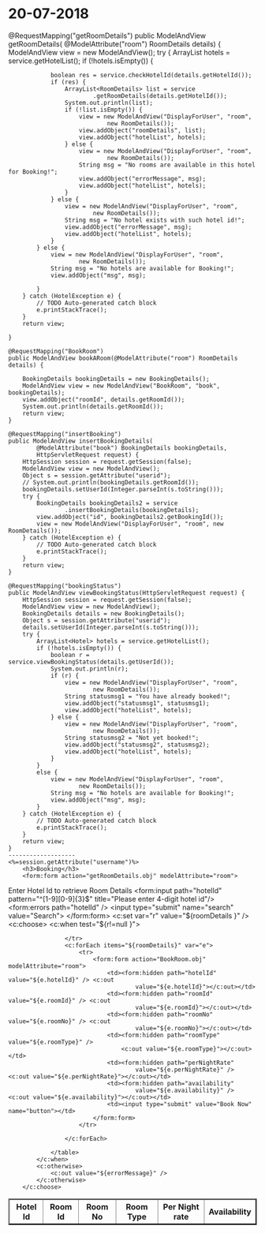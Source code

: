 # 20-07-2018
@RequestMapping("getRoomDetails")
	public ModelAndView getRoomDetails(
			@ModelAttribute("room") RoomDetails details) {
		ModelAndView view = new ModelAndView();
		try {
			ArrayList<Hotel> hotels = service.getHotelList();
			if (!hotels.isEmpty()) {

				boolean res = service.checkHotelId(details.getHotelId());
				if (res) {
					ArrayList<RoomDetails> list = service
							.getRoomDetails(details.getHotelId());
					System.out.println(list);
					if (!list.isEmpty()) {
						view = new ModelAndView("DisplayForUser", "room",
								new RoomDetails());
						view.addObject("roomDetails", list);
						view.addObject("hotelList", hotels);
					} else {
						view = new ModelAndView("DisplayForUser", "room",
								new RoomDetails());
						String msg = "No rooms are available in this hotel for Booking!";
						view.addObject("errorMessage", msg);
						view.addObject("hotelList", hotels);
					}
				} else {
					view = new ModelAndView("DisplayForUser", "room",
							new RoomDetails());
					String msg = "No hotel exists with such hotel id!";
					view.addObject("errorMessage", msg);
					view.addObject("hotelList", hotels);
				}
			} else {
				view = new ModelAndView("DisplayForUser", "room",
						new RoomDetails());
				String msg = "No hotels are available for Booking!";
				view.addObject("msg", msg);

			}
		} catch (HotelException e) {
			// TODO Auto-generated catch block
			e.printStackTrace();
		}
		return view;

	}

	@RequestMapping("BookRoom")
	public ModelAndView bookARoom(@ModelAttribute("room") RoomDetails details) {

		BookingDetails bookingDetails = new BookingDetails();
		ModelAndView view = new ModelAndView("BookRoom", "book", bookingDetails);
		view.addObject("roomId", details.getRoomId());
		System.out.println(details.getRoomId());
		return view;
	}

	@RequestMapping("insertBooking")
	public ModelAndView insertBookingDetails(
			@ModelAttribute("book") BookingDetails bookingDetails,
			HttpServletRequest request) {
		HttpSession session = request.getSession(false);
		ModelAndView view = new ModelAndView();
		Object s = session.getAttribute("userid");
		// System.out.println(bookingDetails.getRoomId());
		bookingDetails.setUserId(Integer.parseInt(s.toString()));
		try {
			BookingDetails bookingDetails2 = service
					.insertBookingDetails(bookingDetails);
			view.addObject("id", bookingDetails2.getBookingId());
			view = new ModelAndView("DisplayForUser", "room", new RoomDetails());
		} catch (HotelException e) {
			// TODO Auto-generated catch block
			e.printStackTrace();
		}
		return view;
	}

	@RequestMapping("bookingStatus")
	public ModelAndView viewBookingStatus(HttpServletRequest request) {
		HttpSession session = request.getSession(false);
		ModelAndView view = new ModelAndView();
		BookingDetails details = new BookingDetails();
		Object s = session.getAttribute("userid");
		details.setUserId(Integer.parseInt(s.toString()));
		try {
			ArrayList<Hotel> hotels = service.getHotelList();
			if (!hotels.isEmpty()) {
				boolean r = service.viewBookingStatus(details.getUserId());
				System.out.println(r);
				if (r) {
					view = new ModelAndView("DisplayForUser", "room",
							new RoomDetails());
					String statusmsg1 = "You have already booked!";
					view.addObject("statusmsg1", statusmsg1);
					view.addObject("hotelList", hotels);
				} else {
					view = new ModelAndView("DisplayForUser", "room",
							new RoomDetails());
					String statusmsg2 = "Not yet booked!";
					view.addObject("statusmsg2", statusmsg2);
					view.addObject("hotelList", hotels);
				}
			}
			else {
				view = new ModelAndView("DisplayForUser", "room",
						new RoomDetails());
				String msg = "No hotels are available for Booking!";
				view.addObject("msg", msg);
			}
		} catch (HotelException e) {
			// TODO Auto-generated catch block
			e.printStackTrace();
		}
		return view;
	}
	-------------------
	<%=session.getAttribute("username")%>
		<h3>Booking</h3>
		<form:form action="getRoomDetails.obj" modelAttribute="room">
  Enter Hotel Id to retrieve Room Details
 <form:input path="hotelId" pattern="^[1-9][0-9]{3}$" title="Please enter 4-digit hotel id"/>
			<form:errors path="hotelId" />
			<input type="submit" name="search" value="Search">
		</form:form>
		<c:set var="r" value="${roomDetails }" />
		<c:choose>
			<c:when test="${r!=null }">
				<table border="2">
					<tr>
						<th>Hotel Id</th>
						<th>Room Id</th>
						<th>Room No</th>
						<th>Room Type</th>
						<th>Per Night rate</th>
						<th>Availability</th>

					</tr>
					<c:forEach items="${roomDetails}" var="e">
						<tr>
							<form:form action="BookRoom.obj" modelAttribute="room">
								<td><form:hidden path="hotelId" value="${e.hotelId}" /> <c:out
										value="${e.hotelId}"></c:out></td>
								<td><form:hidden path="roomId" value="${e.roomId}" /> <c:out
										value="${e.roomId}"></c:out></td>
								<td><form:hidden path="roomNo" value="${e.roomNo}" /> <c:out
										value="${e.roomNo}"></c:out></td>
								<td><form:hidden path="roomType" value="${e.roomType}" />
									<c:out value="${e.roomType}"></c:out></td>
								<td><form:hidden path="perNightRate"
										value="${e.perNightRate}" /> <c:out value="${e.perNightRate}"></c:out></td>
								<td><form:hidden path="availability"
										value="${e.availability}" /> <c:out value="${e.availability}"></c:out></td>
								<td><input type="submit" value="Book Now" name="button"></td>
							</form:form>
						</tr>

					</c:forEach>

				</table>
			</c:when>
			<c:otherwise>
				<c:out value="${errorMessage}" />
			</c:otherwise>
		</c:choose>
